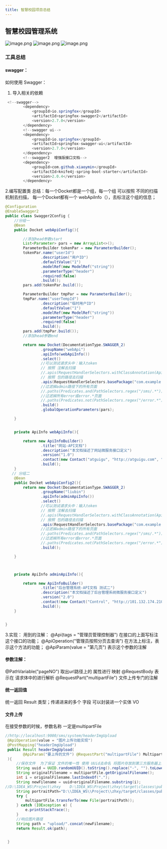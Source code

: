 ```yaml
---
title: 智慧校园项目总结
---
```


## 智慧校园管理系统
![image.png](https://cdn.jsdelivr.net/gh/Control-body/tuChuang/2022/04/image-ccddd8c4b02e4071954260f5eb434100.png)
![image.png](https://cdn.jsdelivr.net/gh/Control-body/tuChuang/2022/04/image-5aad9ed51c8c401ebf7b4a6d89d15a27.png)
![image.png](https://cdn.jsdelivr.net/gh/Control-body/tuChuang/2022/04/image-723f0fe00f2346f79f53395de1bbb78b.png)

### 工具总结

####  swagger：
如何使用 Swagger：
1. 导入相关的依赖
```java
 <!--swagger-->
        <dependency>
            <groupId>io.springfox</groupId>
            <artifactId>springfox-swagger2</artifactId>
            <version>2.7.0</version>
        </dependency>
        <!--swagger ui-->
        <dependency>
            <groupId>io.springfox</groupId>
            <artifactId>springfox-swagger-ui</artifactId>
            <version>2.7.0</version>
        </dependency>
        <!--swagger2  增强版接口文档-->
        <dependency>
            <groupId>com.github.xiaoymin</groupId>
            <artifactId>knife4j-spring-boot-starter</artifactId>
            <version>2.0.4</version>
        </dependency>
```
2.编写配置类
总结：每一个Docket都是一个组，每一个组 可以按照 不同的扫描机制去扫描，
每一个Docket都有一个 webApiInfo（），去标注这个组的信息；
```java
@Configuration
@EnableSwagger2
public class Swagger2Config {
    //分组一
    @Bean
    public Docket webApiConfig(){

        //添加head参数start
        List<Parameter> pars = new ArrayList<>();
        ParameterBuilder tokenPar = new ParameterBuilder();
        tokenPar.name("userId")
                .description("用户ID")
                .defaultValue("1")
                .modelRef(new ModelRef("string"))
                .parameterType("header")
                .required(false)
                .build();
        pars.add(tokenPar.build());

        ParameterBuilder tmpPar = new ParameterBuilder();
        tmpPar.name("userTempId")
                .description("临时用户ID")
                .defaultValue("1")
                .modelRef(new ModelRef("string"))
                .parameterType("header")
                .required(false)
                .build();
        pars.add(tmpPar.build());
        //添加head参数end

        return new Docket(DocumentationType.SWAGGER_2)
                .groupName("webApi")
                .apiInfo(webApiInfo())
                .select()
                //可以测试请求头中：输入token
                // 按照 注解去扫描
                //.apis(RequestHandlerSelectors.withClassAnnotation(ApiOperation.class))
                // 按照 包的路径去扫描
                .apis(RequestHandlerSelectors.basePackage("com.example.zhxy.controller"))
                //过滤掉admin路径下的所有页面
                //.paths(Predicates.and(PathSelectors.regex("/sms/.*")))
                //过滤掉所有error或error.*页面
                //.paths(Predicates.not(PathSelectors.regex("/error.*")))
                .build()
                .globalOperationParameters(pars);

    }


    private ApiInfo webApiInfo(){

        return new ApiInfoBuilder()
                .title("网站-API文档")
                .description("本文档描述了网站微服务接口定义")
                .version("1.0")
                .contact(new Contact("atguigu", "http://atguigu.com", "512111559@qq.com"))
                .build();
    }
   // 分组二
    @Bean
    public Docket webApiConfig2(){
        return new Docket(DocumentationType.SWAGGER_2)
                .groupName("liubin")
                .apiInfo(adminApiInfo())
                .select()
                //可以测试请求头中：输入token
                // 按照 注解去扫描
                //.apis(RequestHandlerSelectors.withClassAnnotation(ApiOperation.class))
                // 按照 包的路径去扫描
                .apis(RequestHandlerSelectors.basePackage("com.example.zhxy.controller"))
                //过滤掉admin路径下的所有页面
                //.paths(Predicates.and(PathSelectors.regex("/sms/.*")))
                //过滤掉所有error或error.*页面
                //.paths(Predicates.not(PathSelectors.regex("/error.*")))
                .build();

    }



    private ApiInfo adminApiInfo(){

        return new ApiInfoBuilder()
                .title("后台管理系统-API文档 测试二")
                .description("本文档描述了后台管理系统微服务接口定义")
                .version("2.0")
                .contact(new Contact("Control", "http://101.132.174.210:8090/archives/swagger", "1741642120@qq.com"))
                .build();
    }


}

```
3.实现：
用到的注解：
@Api(tags = "管理员管理控制器") 在接口的上面写标注这个接口的功能；
@ApiOperation("管理员按照分页去查询")  在方法上标注，表示这个方法的功能；
 @ApiParam(value = "第几页") 表示这个参数的注解


#### 参数注解：
@PathVariable("pageNO") 取出url路径上的 属性进行 映射
@RequestBody  表示在 请求体中的进行解析
@RequestPart("multipartFile") 文件上传专门的注解

#### 统一返回值
统一返回 Result 类型；传递进来的多个 字段 可以封装进一个实体 VO

#### 文件上传
在接受参数的时候，参数名称 一定是multipartFile 
   ```java
 //http://localhost:9000/sms/system/headerImgUpload
    @ApiOperation(value = "图片上传功能实现")
    @PostMapping("headerImgUpload")
    public Result headerImgUpload(
           @ApiParam("要上传的文件") @RequestPart("multipartFile") MultipartFile multipartFile
    ){
        //保存文件  为了保证 文件的唯一性 使用 UUid去命名 将图片存放到第三方服务器上去
        String uuid = UUID.randomUUID().toString().replace("-", "").toLowerCase();
        String originalFilename = multipartFile.getOriginalFilename();
        int i = originalFilename.lastIndexOf(".");
        String newFilename = uuid+originalFilename.substring(i);
//D:\IDEA_WS\Project\zhxy    D:\IDEA_WS\Project\zhxy\target\classes\public.upload
        String portraitPath="D:\\IDEA_WS\\Project\\zhxy/target/classes/publichttps://cdn.jsdelivr.net/gh/Control-body/tuChuang/".concat(newFilename);
        try {
            multipartFile.transferTo(new File(portraitPath));
        } catch (IOException e) {
            e.printStackTrace();
        }
        //响应图片路径
        String path = "upload/".concat(newFilename);
        return Result.ok(path);


    }

   ```





